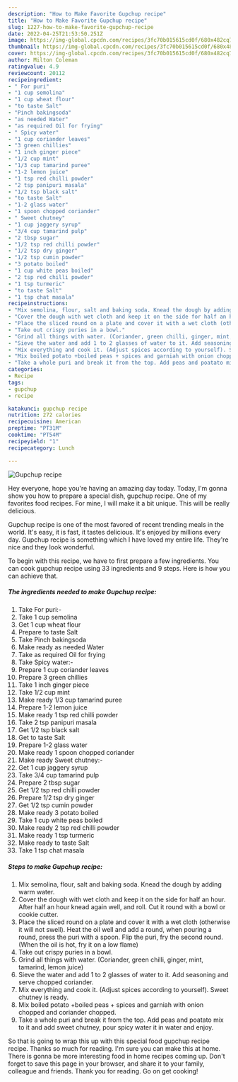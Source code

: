 ```yaml
---
description: "How to Make Favorite Gupchup recipe"
title: "How to Make Favorite Gupchup recipe"
slug: 1227-how-to-make-favorite-gupchup-recipe
date: 2022-04-25T21:53:50.251Z
image: https://img-global.cpcdn.com/recipes/3fc70b015615cd0f/680x482cq70/gupchup-recipe-recipe-main-photo.jpg
thumbnail: https://img-global.cpcdn.com/recipes/3fc70b015615cd0f/680x482cq70/gupchup-recipe-recipe-main-photo.jpg
cover: https://img-global.cpcdn.com/recipes/3fc70b015615cd0f/680x482cq70/gupchup-recipe-recipe-main-photo.jpg
author: Milton Coleman
ratingvalue: 4.9
reviewcount: 20112
recipeingredient:
- " For puri"
- "1 cup semolina"
- "1 cup wheat flour"
- "to taste Salt"
- "Pinch bakingsoda"
- "as needed Water"
- "as required Oil for frying"
- " Spicy water"
- "1 cup coriander leaves"
- "3 green chillies"
- "1 inch ginger piece"
- "1/2 cup mint"
- "1/3 cup tamarind puree"
- "1-2 lemon juice"
- "1 tsp red chilli powder"
- "2 tsp panipuri masala"
- "1/2 tsp black salt"
- "to taste Salt"
- "1-2 glass water"
- "1 spoon chopped coriander"
- " Sweet chutney"
- "1 cup jaggery syrup"
- "3/4 cup tamarind pulp"
- "2 tbsp sugar"
- "1/2 tsp red chilli powder"
- "1/2 tsp dry ginger"
- "1/2 tsp cumin powder"
- "3 potato boiled"
- "1 cup white peas boiled"
- "2 tsp red chilli powder"
- "1 tsp turmeric"
- "to taste Salt"
- "1 tsp chat masala"
recipeinstructions:
- "Mix semolina, flour, salt and baking soda. Knead the dough by adding warm water."
- "Cover the dough with wet cloth and keep it on the side for half an hour. After half an hour knead again well, and roll. Cut it round with a bowl or cookie cutter."
- "Place the sliced ​​round on a plate and cover it with a wet cloth (otherwise it will not swell). Heat the oil well and add a round, when pouring a round, press the puri with a spoon. Flip the puri, fry the second round. (When the oil is hot, fry it on a low flame)"
- "Take out crispy puries in a bowl."
- "Grind all things with water. (Coriander, green chilli, ginger, mint, tamarind, lemon juice)"
- "Sieve the water and add 1 to 2 glasses of water to it. Add seasoning and serve chopped coriander."
- "Mix everything and cook it. (Adjust spices according to yourself). Sweet chutney is ready."
- "Mix boiled potato +boiled peas + spices and garniah with onion chopped and coriander chopped."
- "Take a whole puri and break it from the top. Add peas and poatato mix to it and add sweet chutney, pour spicy water it in water and enjoy."
categories:
- Recipe
tags:
- gupchup
- recipe

katakunci: gupchup recipe 
nutrition: 272 calories
recipecuisine: American
preptime: "PT31M"
cooktime: "PT54M"
recipeyield: "1"
recipecategory: Lunch

---
```



![Gupchup recipe](https://img-global.cpcdn.com/recipes/3fc70b015615cd0f/680x482cq70/gupchup-recipe-recipe-main-photo.jpg)

Hey everyone, hope you're having an amazing day today. Today, I'm gonna show you how to prepare a special dish, gupchup recipe. One of my favorites food recipes. For mine, I will make it a bit unique. This will be really delicious.

Gupchup recipe is one of the most favored of recent trending meals in the world. It's easy, it is fast, it tastes delicious. It's enjoyed by millions every day. Gupchup recipe is something which I have loved my entire life. They're nice and they look wonderful.




To begin with this recipe, we have to first prepare a few ingredients. You can cook gupchup recipe using 33 ingredients and 9 steps. Here is how you can achieve that.

<!--inarticleads1-->

##### The ingredients needed to make Gupchup recipe:

1. Take  For puri:-
1. Take 1 cup semolina
1. Get 1 cup wheat flour
1. Prepare to taste Salt
1. Take Pinch bakingsoda
1. Make ready as needed Water
1. Take as required Oil for frying
1. Take  Spicy water:-
1. Prepare 1 cup coriander leaves
1. Prepare 3 green chillies
1. Take 1 inch ginger piece
1. Take 1/2 cup mint
1. Make ready 1/3 cup tamarind puree
1. Prepare 1-2 lemon juice
1. Make ready 1 tsp red chilli powder
1. Take 2 tsp panipuri masala
1. Get 1/2 tsp black salt
1. Get to taste Salt
1. Prepare 1-2 glass water
1. Make ready 1 spoon chopped coriander
1. Make ready  Sweet chutney:-
1. Get 1 cup jaggery syrup
1. Take 3/4 cup tamarind pulp
1. Prepare 2 tbsp sugar
1. Get 1/2 tsp red chilli powder
1. Prepare 1/2 tsp dry ginger
1. Get 1/2 tsp cumin powder
1. Make ready 3 potato boiled
1. Take 1 cup white peas boiled
1. Make ready 2 tsp red chilli powder
1. Make ready 1 tsp turmeric
1. Make ready to taste Salt
1. Take 1 tsp chat masala




<!--inarticleads2-->

##### Steps to make Gupchup recipe:

1. Mix semolina, flour, salt and baking soda. Knead the dough by adding warm water.
1. Cover the dough with wet cloth and keep it on the side for half an hour. After half an hour knead again well, and roll. Cut it round with a bowl or cookie cutter.
1. Place the sliced ​​round on a plate and cover it with a wet cloth (otherwise it will not swell). Heat the oil well and add a round, when pouring a round, press the puri with a spoon. Flip the puri, fry the second round. (When the oil is hot, fry it on a low flame)
1. Take out crispy puries in a bowl.
1. Grind all things with water. (Coriander, green chilli, ginger, mint, tamarind, lemon juice)
1. Sieve the water and add 1 to 2 glasses of water to it. Add seasoning and serve chopped coriander.
1. Mix everything and cook it. (Adjust spices according to yourself). Sweet chutney is ready.
1. Mix boiled potato +boiled peas + spices and garniah with onion chopped and coriander chopped.
1. Take a whole puri and break it from the top. Add peas and poatato mix to it and add sweet chutney, pour spicy water it in water and enjoy.




So that is going to wrap this up with this special food gupchup recipe recipe. Thanks so much for reading. I'm sure you can make this at home. There is gonna be more interesting food in home recipes coming up. Don't forget to save this page in your browser, and share it to your family, colleague and friends. Thank you for reading. Go on get cooking!
